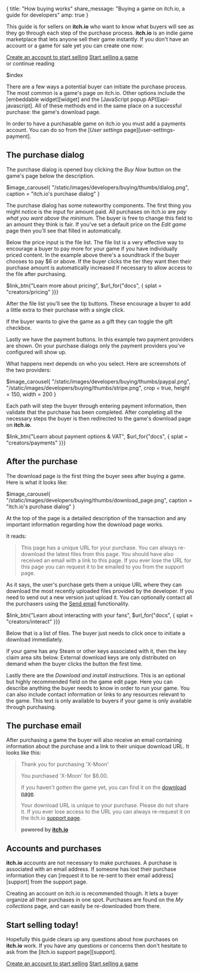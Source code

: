 {
  title: "How buying works"
  share_message: "Buying a game on itch.io, a guide for developers"
  amp: true
}

This guide is for sellers on **itch.io** who want to know what buyers will see
as they go through each step of the purchase process. **itch.io** is an indie
game marketplace that lets anyone sell their game instantly. If you don't have
an account or a game for sale yet you can create one now:

<div class="button_row">
<a href="$url_for{"developers"}" class="button fat on_logged_out">Create an account to start selling</a>
<a href="$url_for{"new_game"}" class="button fat on_logged_in">Start selling a game</a>
<div class="sub">or continue reading</div>
</div>

$index

There are a few ways a potential buyer can initiate the purchase process. The
most common is a game's page on itch.io. Other options include the [embeddable
widget][widget] and the [JavaScript popup API][api-javascript]. All of these methods end in the
same place on a successful purchase: the game's download page.

In order to have a purchasable game on itch.io you must add a payments account.
You can do so from the [*User settings* page][user-settings-payment].

## The purchase dialog

The purchase dialog is opened buy clicking the *Buy Now* button on the game's
page below the description.

$image_carousel{
  "/static/images/developers/buying/thumbs/dialog.png",
  caption = "itch.io's purchase dialog"
}

The purchase dialog has some noteworthy components. The first thing you might
notice is the input for amount paid. All purchases on itch.io are *pay what you
want above the minimum*. The buyer is free to change this field to an amount
they think is fair. If you've set a default price on the *Edit game* page then
you'll see that filled in automatically.

Below the price input is the file list. The file list is a very effective way
to encourage a buyer to pay more for your game if you have individually priced
content. In the example above there's a soundtrack if the buyer chooses to pay
$6 or above. If the buyer clicks the tier they want then their purchase amount
is automatically increased if necessary to allow access to the file after
purchasing.

$link_btn{"Learn more about pricing",
  $url_for{"docs", { splat = "creators/pricing" }}}

After the file list you'll see the tip buttons. These encourage a buyer to
add a little extra to their purchase with a single click.

If the buyer wants to give the game as a gift they can toggle the gift
checkbox.

Lastly we have the payment buttons. In this example two payment providers are
shown. On your purchase dialogs only the payment providers you've configured
will show up.

What happens next depends on who you select. Here are screenshots of the two
providers:

$image_carousel{
  "/static/images/developers/buying/thumbs/paypal.png",
  "/static/images/developers/buying/thumbs/stripe.png",
  crop = true,
  height = 150,
  width = 200
}


Each path will step the buyer through entering payment information, then
validate that the purchase has been completed. After completing all the
necessary steps the buyer is then redirected to the game's download page on
**itch.io**.

$link_btn{"Learn about payment options & VAT",
  $url_for{"docs", { splat = "creators/payments" }}}

## After the purchase

The download page is the first thing the buyer sees after buying a game. Here
is what it looks like:

$image_carousel{
  "/static/images/developers/buying/thumbs/download_page.png",
  caption = "itch.io's purchase dialog"
}

At the top of the page is a detailed description of the transaction and any
important information regarding how the download page works.

It reads:

> This page has a unique URL for your purchase. You can always re-download the
> latest files from this page. You should have also received an email with a link
> to this page. If you ever lose the URL for this page you can request it to be
> emailed to you from the support page.

As it says, the user's purchase gets them a unique URL where they can download
the most recently uploaded files provided by the developer. If you need to send
out a new version just upload it. You can optionally contact all the purchasers
using the [Send email][4] functionality.

$link_btn{"Learn about interacting with your fans",
  $url_for{"docs", { splat = "creators/interact" }}}

Below that is a list of files. The buyer just needs to click once to initiate a
download immediately.

If your game has any Steam or other keys associated with it, then the key claim
area sits below. External download keys are only distributed on demand when the
buyer clicks the button the first time.

Lastly there are the *Download and install instructions*. This is an optional
but highly recommended field on the game edit page.  Here you can describe
anything the buyer needs to know in order to run your game. You can also
include contact information or links to any resources relevant to the game.
This text is only available to buyers if your game is only available through
purchasing.

## The purchase email

After purchasing a game the buyer will also receive an email containing
information about the purchase and a link to their unique download URL. It
looks like this:

> Thank you for purchasing 'X-Moon'
>
> You purchased 'X-Moon' for $6.00.
>
> If you haven't gotten the game yet, you can find it on the [download page](#).
>
> Your download URL is unique to your purchase. Please do not share it. If you
> ever lose access to the URL you can always re-request it on the itch.io
> [support page][4].
>
> **powered by [itch.io](#)**


## Accounts and purchases

**itch.io** accounts are not necessary to make purchases. A purchase is
associated with an email address. If someone has lost their purchase
information they can [request it to be re-sent to their email address][support] from
the support page.

Creating an account on itch.io is recommended though. It lets a buyer organize
all their purchases in one spot. Purchases are found on the *My collections*
page, and can easily be re-downloaded from there.

## Start selling today!

Hopefully this guide clears up any questions about how purchases on **itch.io**
work. If you have any questions or concerns then don't hesitate to ask from the
[itch.io support page][support].

<div class="button_row bottom">
<a href="$url_for{"developers"}" class="button fat on_logged_out">Create an account to start selling</a>
<a href="$url_for{"new_game"}" class="button fat on_logged_in">Start selling a game</a>
</div>

[4]: http://blog.itch.io/post/74954872362/you-can-now-email-your-buyers-from-itch-io

